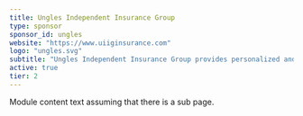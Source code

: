 ```yaml
---
title: Ungles Independent Insurance Group
type: sponsor
sponsor_id: ungles
website: "https://www.uiiginsurance.com"
logo: "ungles.svg"
subtitle: "Ungles Independent Insurance Group provides personalized and commercial insurance to the Goddard, KS community, and surrounding areas."
active: true
tier: 2
---
```

Module content text assuming that there is a sub page.